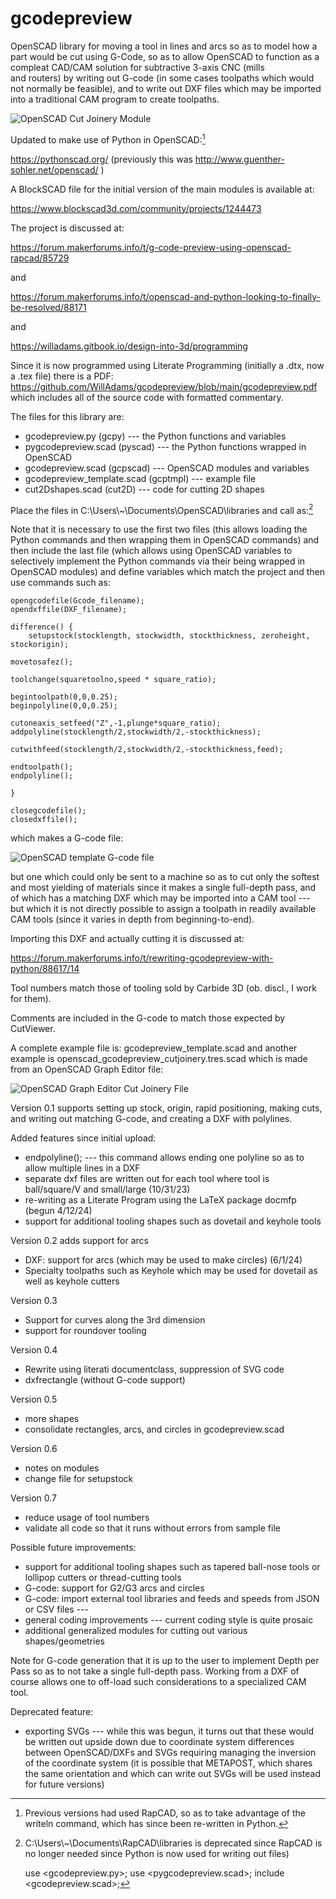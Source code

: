 # gcodepreview

OpenSCAD library for moving a tool in lines and arcs 
so as to model how a part would be cut using G-Code, 
so as to allow OpenSCAD to function as a compleat 
CAD/CAM solution for subtractive 3-axis CNC (mills  
and routers) by writing out G-code (in some cases 
toolpaths which would not normally be feasible), 
and to write out DXF files which may be imported 
into a traditional CAM program to create toolpaths.

![OpenSCAD Cut Joinery Module](https://raw.githubusercontent.com/WillAdams/gcodepreview/main/gcodepreview_unittests.png?raw=true)

Updated to make use of Python in OpenSCAD:[^rapcad]

[^rapcad]: Previous versions had used RapCAD, so as to take advantage of the writeln command, which has since been re-written in Python.

https://pythonscad.org/ (previously this was http://www.guenther-sohler.net/openscad/ )

A BlockSCAD file for the initial version of the 
main modules is available at:

https://www.blockscad3d.com/community/projects/1244473

The project is discussed at:

https://forum.makerforums.info/t/g-code-preview-using-openscad-rapcad/85729 

and

https://forum.makerforums.info/t/openscad-and-python-looking-to-finally-be-resolved/88171

and

https://willadams.gitbook.io/design-into-3d/programming

Since it is now programmed using Literate Programming 
(initially a .dtx, now a .tex file) there is a PDF:
https://github.com/WillAdams/gcodepreview/blob/main/gcodepreview.pdf
which includes all of the source code with formatted 
commentary.

The files for this library are:

 - gcodepreview.py (gcpy) --- the Python functions and variables
 - pygcodepreview.scad (pyscad) --- the Python functions wrapped in OpenSCAD
 - gcodepreview.scad (gcpscad) --- OpenSCAD modules and variables
 - gcodepreview_template.scad (gcptmpl) --- example file
 - cut2Dshapes.scad (cut2D) --- code for cutting 2D shapes 

Place the files in C:\Users\\\~\Documents\OpenSCAD\libraries and call as:[^libraries]

[^libraries]: C:\Users\\\~\Documents\RapCAD\libraries is deprecated since RapCAD is no longer needed since Python is now used for writing out files)

    use <gcodepreview.py>;
    use <pygcodepreview.scad>;
    include <gcodepreview.scad>;

Note that it is necessary to use the first two files 
(this allows loading the Python commands and then 
wrapping them in OpenSCAD commands) and then include 
the last file (which allows using OpenSCAD variables 
to selectively implement the Python commands via their 
being wrapped in OpenSCAD modules) and define 
variables which match the project and then use 
commands such as:

    opengcodefile(Gcode_filename);
    opendxffile(DXF_filename);
    
    difference() {
        setupstock(stocklength, stockwidth, stockthickness, zeroheight, stockorigin);
    
    movetosafez();
    
    toolchange(squaretoolno,speed * square_ratio);
    
    begintoolpath(0,0,0.25);
    beginpolyline(0,0,0.25);

    cutoneaxis_setfeed("Z",-1,plunge*square_ratio);
    addpolyline(stocklength/2,stockwidth/2,-stockthickness);
    
    cutwithfeed(stocklength/2,stockwidth/2,-stockthickness,feed);
    
    endtoolpath();
    endpolyline();
    
    }
    
    closegcodefile();
    closedxffile();

which makes a G-code file:

![OpenSCAD template G-code file](https://raw.githubusercontent.com/WillAdams/gcodepreview/main/gcodepreview_template.png?raw=true)

but one which could only be sent to a machine so as to 
cut only the softest and most yielding of materials 
since it makes a single full-depth pass, and of which 
has a matching DXF which may be imported into a 
CAM tool --- but which it is not directly possible 
to assign a toolpath in readily available CAM tools 
(since it varies in depth from beginning-to-end). 

Importing this DXF and actually cutting it 
is discussed at:

https://forum.makerforums.info/t/rewriting-gcodepreview-with-python/88617/14

Tool numbers match those of tooling sold by Carbide 3D 
(ob. discl., I work for them). 

Comments are included in the G-code to match those 
expected by CutViewer.

A complete example file is: gcodepreview_template.scad 
and another example is openscad_gcodepreview_cutjoinery.tres.scad 
which is made from an OpenSCAD Graph Editor file:

![OpenSCAD Graph Editor Cut Joinery File](https://raw.githubusercontent.com/WillAdams/gcodepreview/main/OSGE_cutjoinery.png?raw=true)

Version 0.1 supports setting up stock, origin, rapid 
positioning, making cuts, and writing out matching 
G-code, and creating a DXF with polylines.

Added features since initial upload:

 - endpolyline(); --- this command allows ending one polyline so as to allow multiple lines in a DXF
 - separate dxf files are written out for each tool where tool is ball/square/V and small/large (10/31/23)
 - re-writing as a Literate Program using the LaTeX package docmfp (begun 4/12/24) 
 - support for additional tooling shapes such as dovetail and keyhole tools

Version 0.2 adds support for arcs 

 - DXF: support for arcs (which may be used to make circles) (6/1/24)
 - Specialty toolpaths such as Keyhole which may be used for dovetail as well as keyhole cutters

Version 0.3 

 - Support for curves along the 3rd dimension
 - support for roundover tooling
 
Version 0.4

 - Rewrite using literati documentclass, suppression of SVG code
 - dxfrectangle (without G-code support)

Version 0.5

 - more shapes
 - consolidate rectangles, arcs, and circles in gcodepreview.scad
 
Version 0.6

 - notes on modules
 - change file for setupstock

Version 0.7

 - reduce usage of tool numbers
 - validate all code so that it runs without errors from sample file

Possible future improvements:

 - support for additional tooling shapes such as tapered ball-nose tools or lollipop cutters or thread-cutting tools
 - G-code: support for G2/G3 arcs and circles
 - G-code: import external tool libraries and feeds and speeds from JSON or CSV files ---
 - general coding improvements --- current coding style is quite prosaic
 - additional generalized modules for cutting out various shapes/geometries

Note for G-code generation that it is up to the user 
to implement Depth per Pass so as to not take a 
single full-depth pass. Working from a DXF of course 
allows one to off-load such considerations to a 
specialized CAM tool.

Deprecated feature:

 - exporting SVGs --- while this was begun, it turns out that these would be written out upside down due to coordinate system differences between OpenSCAD/DXFs and SVGs requiring managing the inversion of the coordinate system (it is possible that METAPOST, which shares the same orientation and which can write out SVGs will be used instead for future versions)
